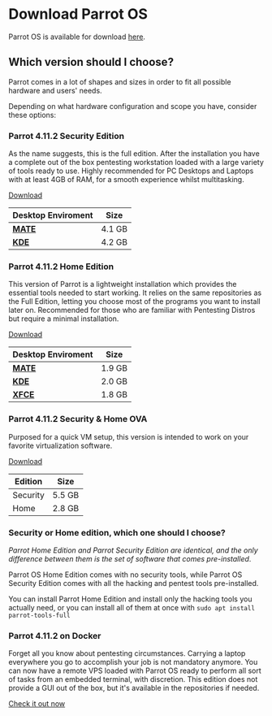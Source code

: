 # Download Parrot OS #

Parrot OS is available for download [here](https://parrotsec.org/download/).

## Which version should I choose? ##

Parrot comes in a lot of shapes and sizes in order to fit all possible hardware and users' needs.

Depending on what hardware configuration and scope you have, consider these options:

### Parrot 4.11.2 Security Edition ###

As the name suggests, this is the full edition.
After the installation you have a complete out of the box pentesting workstation loaded with a large variety of tools ready to use.
Highly recommended for PC Desktops and Laptops with at least 4GB of RAM, for a smooth experience whilst multitasking.

[Download](https://parrotsec.org/security-edition/)

| Desktop Enviroment |  Size  |
|--------------------|--------|
|<strong>[MATE](<./desktop-enviroments.html#mate-desktop>)</strong>| 4.1 GB |
|<strong>[KDE](<./desktop-enviroments.html#kde-desktop>)</strong>| 4.2 GB |

### Parrot 4.11.2 Home Edition ###
This version of Parrot is a lightweight installation which provides the essential tools needed to start working.
It relies on the same repositories as the Full Edition, letting you choose most of the programs you want to install later on.
Recommended for those who are familiar with Pentesting Distros but require a minimal installation.

[Download](https://parrotsec.org/home-edition/)

| Desktop Enviroment |  Size  |
|--------------------|--------|
|<strong>[MATE](<./desktop-enviroments.html#mate-desktop>)</strong>| 1.9 GB |
|<strong>[KDE](<./desktop-enviroments.html#kde-desktop>)</strong>| 2.0 GB |
|<strong>[XFCE](<./desktop-enviroments.html#xfce-desktop>)</strong>| 1.8 GB |


### Parrot 4.11.2 Security & Home OVA ###
Purposed for a quick VM setup, this version is intended to work on your favorite virtualization software.

[Download](https://download.parrot.sh/parrot/iso/4.11.1/Parrot-home-4.11.2_virtual.ova.mirrorlist)

| Edition  |  Size  |
|----------|--------|
| Security | 5.5 GB |
| Home     | 2.8 GB |

### Security or Home edition, which one should I choose? ###

*Parrot Home Edition and Parrot Security Edition are identical, and the only difference between them is the set of software that comes pre-installed*.

Parrot OS Home Edition comes with no security tools, while Parrot OS Security Edition comes with all the hacking and pentest tools pre-installed.

You can install Parrot Home Edition and install only the hacking tools you actually need, or you can install all of them at once with `sudo apt install parrot-tools-full`


### Parrot 4.11.2 on Docker ###
Forget all you know about pentesting circumstances. Carrying a laptop everywhere you go to accomplish your job is not mandatory anymore.
You can now have a remote VPS loaded with Parrot OS ready to perform all sort of tasks from an embedded terminal, with discretion. 
This edition does not provide a GUI out of the box, but it's available in the repositories if needed.

[Check it out now](<./parrot-on-docker.html>)
